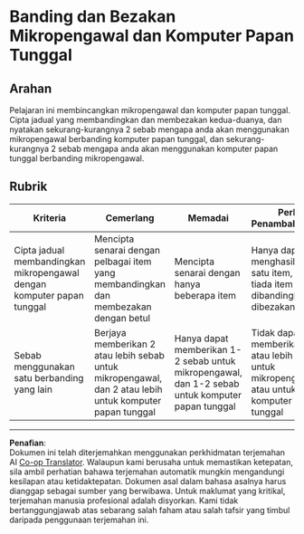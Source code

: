 <!--
CO_OP_TRANSLATOR_METADATA:
{
  "original_hash": "750bd75866471141f857240219084767",
  "translation_date": "2025-08-27T22:54:36+00:00",
  "source_file": "1-getting-started/lessons/2-deeper-dive/assignment.md",
  "language_code": "ms"
}
-->
# Banding dan Bezakan Mikropengawal dan Komputer Papan Tunggal

## Arahan

Pelajaran ini membincangkan mikropengawal dan komputer papan tunggal. Cipta jadual yang membandingkan dan membezakan kedua-duanya, dan nyatakan sekurang-kurangnya 2 sebab mengapa anda akan menggunakan mikropengawal berbanding komputer papan tunggal, dan sekurang-kurangnya 2 sebab mengapa anda akan menggunakan komputer papan tunggal berbanding mikropengawal.

## Rubrik

| Kriteria | Cemerlang | Memadai | Perlu Penambahbaikan |
| -------- | --------- | -------- | -------------------- |
| Cipta jadual membandingkan mikropengawal dengan komputer papan tunggal | Mencipta senarai dengan pelbagai item yang membandingkan dan membezakan dengan betul | Mencipta senarai dengan hanya beberapa item | Hanya dapat menghasilkan satu item, atau tiada item untuk dibandingkan dan dibezakan |
| Sebab menggunakan satu berbanding yang lain | Berjaya memberikan 2 atau lebih sebab untuk mikropengawal, dan 2 atau lebih untuk komputer papan tunggal | Hanya dapat memberikan 1-2 sebab untuk mikropengawal, dan 1-2 sebab untuk komputer papan tunggal | Tidak dapat memberikan 1 atau lebih sebab untuk mikropengawal atau untuk komputer papan tunggal |

---

**Penafian**:  
Dokumen ini telah diterjemahkan menggunakan perkhidmatan terjemahan AI [Co-op Translator](https://github.com/Azure/co-op-translator). Walaupun kami berusaha untuk memastikan ketepatan, sila ambil perhatian bahawa terjemahan automatik mungkin mengandungi kesilapan atau ketidaktepatan. Dokumen asal dalam bahasa asalnya harus dianggap sebagai sumber yang berwibawa. Untuk maklumat yang kritikal, terjemahan manusia profesional adalah disyorkan. Kami tidak bertanggungjawab atas sebarang salah faham atau salah tafsir yang timbul daripada penggunaan terjemahan ini.